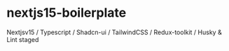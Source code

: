 # nextjs15-boilerplate
Nextjsv15 / Typescript / Shadcn-ui / TailwindCSS / Redux-toolkit / Husky &amp; Lint staged
